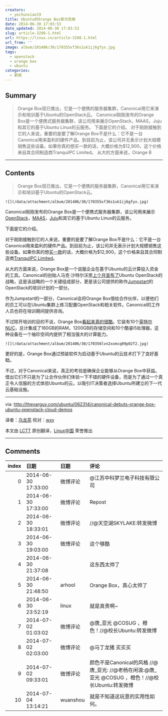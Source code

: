 ```yaml
---
creators:
  - yechunxiao19
title: Ubuntu的Orange Box首次亮相
date: 2014-06-30 17:03:53
date_updated: 2014-06-30 17:03:53
slug: article-3298-1.html
url: https://linux.cn/article-3298-1.html
url_from: ''
image: album/201406/30/170355xf36s1uk1ij6gfyx.jpg
tags:
  - openstack
  - orange box
  - ubuntu
categories:
  - 新闻
---
```


## Summary

> Orange Box现已推出，它是一个便携的服务器集群，Canonical用它来演示和培训基于Ubuntu的OpenStack云。   Canonical刚刚发布的Orange Box是一个便携式服务器集群，该公司用来展示OpenStack，MAAS，Juju和其它的基于Ubuntu Linux的云服务。 下面是它的介绍。 对于刚刚接触到它的人来说，重要的是要了解Orange Box不是什么：它不是一台Canonical用来盈利的硬件产品。到目前为止，该公司并无表示计划大规模销售这些设备。如果你真的想买一款的话，大概价格为$12,900，这个价格来自其合同制造商TranquilPC Limited。 从大的方面来说，Orange B

***

<!-- more -->

## Contents

> 
> Orange Box现已推出，它是一个便携的服务器集群，Canonical用它来演示和培训基于Ubuntu的OpenStack云。
> 
> 
> 

`![](/data/attachment/album/201406/30/170355xf36s1uk1ij6gfyx.jpg)`

Canonical刚刚发布的Orange Box是一个便携式服务器集群，该公司用来展示[OpenStack](http://openstack.org/)，[MAAS](https://maas.ubuntu.com/)，[Juju](http://juju.ubuntu.com/)和其它的基于Ubuntu Linux的云服务。

下面是它的介绍。

对于刚刚接触到它的人来说，重要的是要了解Orange Box不是什么：它不是一台Canonical用来盈利的硬件产品。到目前为止，该公司并无表示计划大规模销售这些设备。如果你真的想[买一款](http://www.tranquilpcshop.co.uk/ubuntu-orange-box/)的话，大概价格为$12,900，这个价格来自其合同制造商[TranquilPC Limited](http://www.tranquilpcshop.co.uk/)。

从大的方面来说，Orange Box是一个说服企业在基于Ubuntu的云计算投入资金的工具。Canonical的创始人马克·沙特尔沃思[上个月宣布了](http://thevarguy.com/ubuntu/051614/shuttleworth-highlights-ubuntu-openstack-cloud-innovations)Ubuntu OpenStack的战略，这是该战略的一个关键组成部分，更是该公司提供的称作[Jumpstart](http://www.ubuntu.com/cloud/tools/jumpstart)的OpenStack的培训计划的一部分。

作为Jumpstart的一部分，Canonical会将Orange Box借给合作伙伴，以便他们的员工可以在Ubuntu集群上练习配置OpenStack和相关软件。Canonical的工作人员也将在培训期间提供咨询。

不过除开培训的目的不谈，Orange Box[看起来真的很酷](http://arstechnica.com/information-technology/2014/06/hands-on-with-canonicals-orange-box-and-a-peek-into-cloud-nirvana/)。它装有10个[英特尔NUC](http://www.intel.com/content/www/us/en/nuc/overview.html)，总计集成了160GB的RAM，1200GB的存储空间和10个酷睿i5处理器，这种设备在一个袖珍空间内提供了相当强大的计算能力。

`![](/data/attachment/album/201406/30/170356lvn2xxmcq09p02f2.jpg)`

更好的是，Orange Box通过预装软件为启动基于Ubuntu的云技术打下了良好基础。

不过，对于Canonical来说，真正的考验是确保企业能够从Orange Box中获益。借出它们不只是为了让合作伙伴们体验一下不错的硬件设备，而是为了通过一个真正令人信服的方式体验Ubuntu的云，以吸引IT决策者选择Ubuntu所建立的下一代云基础设施。

---

via: <http://thevarguy.com/ubuntu/062314/canonical-debuts-orange-box-ubuntu-openstack-cloud-demos>

译者：[乌龙茶](https://github.com/yechunxiao19) 校对：[wxy](https://github.com/wxy)

本文由 [LCTT](https://github.com/LCTT/TranslateProject) 原创翻译，[Linux中国](https://linux.cn/) 荣誉推出

***

## Comments

|   index | 日期                | 日期     | 评论                                                                                             |
|--------:|:--------------------|:---------|:-------------------------------------------------------------------------------------------------|
|       0 | 2014-06-30 17:33:00 | 微博评论 | @江苏中科梦兰电子科技有限公司                                                                    |
|       1 | 2014-06-30 17:33:00 | 微博评论 | Repost                                                                                           |
|       2 | 2014-06-30 18:33:01 | 微博评论 | //@天空湖SKYLAKE:转发微博                                                                        |
|       3 | 2014-06-30 19:03:00 | 微博评论 | 这个够酷                                                                                         |
|       4 | 2014-06-30 21:37:08 |          | 这东西太帅了                                                                                     |
|       5 | 2014-06-30 21:48:50 | arhool   | Orange Box，真心太帅了                                                                           |
|       6 | 2014-06-30 23:52:19 | linux    | 就是真贵啊~                                                                                      |
|       7 | 2014-07-02 01:03:02 | 微博评论 | @唐_亚光 @COSUG ，橙色！//@校长Ubuntu:转发微博                                                   |
|       8 | 2014-07-02 02:03:00 | 微博评论 | @马丁龙猪 买买买                                                                                 |
|       9 | 2014-07-02 09:33:01 | 微博评论 | 颜色不是Canonical的风格 //@唐_亚光: //@老杨在闲浪:@唐_亚光 @COSUG ，橙色！//@校长Ubuntu:转发微博 |
|      10 | 2014-07-04 13:14:21 | wuanshou | 就是不知道这玩意的实用性如何。                                                                   |
